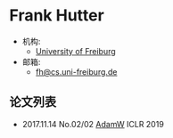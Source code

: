 # Frank Hutter

- 机构:
  - [University of Freiburg](../Institutions/University_of_Freiburg_德国弗赖堡大学.md)
- 邮箱:
  - <fh@cs.uni-freiburg.de>

## 论文列表

- 2017.11.14 No.02/02 [AdamW](../Modules/Optim/2017.11.14_AdamW.md) ICLR 2019